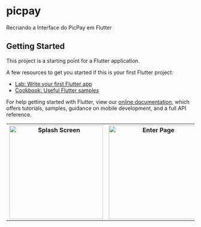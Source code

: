 # picpay

Recriando a Interface do PicPay em Flutter

## Getting Started

This project is a starting point for a Flutter application.

A few resources to get you started if this is your first Flutter project:

- [Lab: Write your first Flutter app](https://flutter.dev/docs/get-started/codelab)
- [Cookbook: Useful Flutter samples](https://flutter.dev/docs/cookbook)

For help getting started with Flutter, view our
[online documentation](https://flutter.dev/docs), which offers tutorials,
samples, guidance on mobile development, and a full API reference.




<table style="width:100%">
  <tr>
    <th><img src="https://github.com/lionandantas/picpay_flutter/blob/master/picpay/screenshots/Screenshot_20190920-161644.png" alt="Splash Screen" width="250"/></th>
    <th><img src="https://github.com/lionandantas/picpay_flutter/blob/master/picpay/screenshots/Screenshot_20190920-161631.png" alt="Enter Page" width="250"/></th> 
   <th><img src="https://github.com/lionandantas/picpay_flutter/blob/master/picpay/screenshots/Screenshot_20190923-151549.png" alt="Login Page" width="250"/><th><img src="https://github.com/lionandantas/picpay_flutter/blob/master/picpay/screenshots/home.gif" alt="Login Page" width="250"/></th> 
  </tr>
  
</table>


